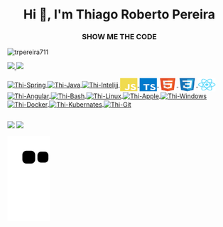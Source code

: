<h1 align="center">Hi 👋, I'm Thiago Roberto Pereira</h1>
<h3 align="center">SHOW ME THE CODE</h3>

<p align="left"> <img src="https://komarev.com/ghpvc/?username=trpereira711&label=Profile%20views&color=0e75b6&style=flat" alt="trpereira711" /> </p>

 <div>
  <a href="https://github.com/trpereira711">
  <img height="180em" src="https://github-readme-stats.vercel.app/api?username=trpereira711&show_icons=true&theme=tokyonight&include_all_commits=true&count_private=true"/>
  <img height="180em" src="https://github-readme-stats.vercel.app/api/top-langs/?username=trpereira711&layout=compact&langs_count=7&theme=tokyonight"/>
</div>
  
<div style="display: inline_block"><br>
  <img align="center" alt="Thi-Spring" height="40" width="50" src="https://cdn.jsdelivr.net/gh/devicons/devicon/icons/java/java-original-wordmark.svg" />
  <img align="center" alt="Thi-Java" height="40" width="50" src="https://cdn.jsdelivr.net/gh/devicons/devicon/icons/spring/spring-original-wordmark.svg" />
  <img align="center" alt="Thi-Intelijj" height="30" width="40" src="https://cdn.jsdelivr.net/gh/devicons/devicon/icons/intellij/intellij-original.svg" />
  <img align="center" alt="Thi-Js" height="30" width="40" src="https://raw.githubusercontent.com/devicons/devicon/master/icons/javascript/javascript-plain.svg">
  <img align="center" alt="Thi-Ts" height="30" width="40" src="https://raw.githubusercontent.com/devicons/devicon/master/icons/typescript/typescript-plain.svg">
  <img align="center" alt="Thi-HTML" height="30" width="40" src="https://raw.githubusercontent.com/devicons/devicon/master/icons/html5/html5-original.svg">
  <img align="center" alt="Thi-CSS" height="30" width="40" src="https://raw.githubusercontent.com/devicons/devicon/master/icons/css3/css3-original.svg">
  <img align="center" alt="Thi-React" height="30" width="40" src="https://raw.githubusercontent.com/devicons/devicon/master/icons/react/react-original.svg">
  <img align="center" alt="Thi-Angular" height="30" width="40" src="https://cdn.jsdelivr.net/gh/devicons/devicon/icons/angularjs/angularjs-plain.svg" />
  <img align="center" alt="Thi-Bash" height="35" width="40" src="https://cdn.jsdelivr.net/gh/devicons/devicon/icons/bash/bash-original.svg" />
  <img align="center" alt="Thi-Linux" height="30" width="40" src="https://cdn.jsdelivr.net/gh/devicons/devicon/icons/linux/linux-original.svg" />
  <img align="center" alt="Thi-Apple" height="30" width="40" src="https://cdn.jsdelivr.net/gh/devicons/devicon/icons/apple/apple-original.svg" />
  <img align="center" alt="Thi-Windows" height="30" width="40" src="https://cdn.jsdelivr.net/gh/devicons/devicon/icons/windows8/windows8-original.svg" />
  <img align="center" alt="Thi-Docker" height="35" width="40" src="https://cdn.jsdelivr.net/gh/devicons/devicon/icons/docker/docker-original-wordmark.svg" />
  <img align="center" alt="Thi-Kubernates" height="40" width="50" src="https://cdn.jsdelivr.net/gh/devicons/devicon/icons/kubernetes/kubernetes-plain-wordmark.svg" />
  <img align="center" alt="Thi-Git" height="30" width="40" src="https://cdn.jsdelivr.net/gh/devicons/devicon/icons/git/git-original.svg" />
</div>
  
##
  
 <div> 
  <a href = "mailto:thiagotecnlogi@gmail.com"><img src="https://img.shields.io/badge/-Gmail-%23333?style=for-the-badge&logo=gmail&logoColor=white" target="_blank"></a>
  <a href="https://www.linkedin.com/in/thiago-roberto-pereira-2b2a89106" target="_blank"><img src="https://img.shields.io/badge/-LinkedIn-%230077B5?style=for-the-badge&logo=linkedin&logoColor=white" target="_blank"></a> 
 
  ![Snake animation](https://github.com/rafaballerini/rafaballerini/blob/output/github-contribution-grid-snake.svg)
 
</div>



